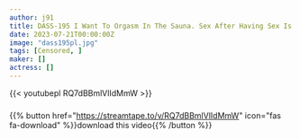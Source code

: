 ```yaml
---
author: j91
title: DASS-195 I Want To Orgasm In The Sauna. Sex After Having Sex Is Ecstasy 8000 Times Orgasm Experience Hibiki Otsuki Ai Amaharu Noa Natsuki Kisaragi
date: 2023-07-21T00:00:00Z
image: "dass195pl.jpg"
tags: [Censored, ]
maker: []
actress: []
---
```



{{< youtubepl RQ7dBBmlVlIdMmW >}}
###

{{% button href="https://streamtape.to/v/RQ7dBBmlVlIdMmW" icon="fas fa-download" %}}download this video{{% /button %}}
